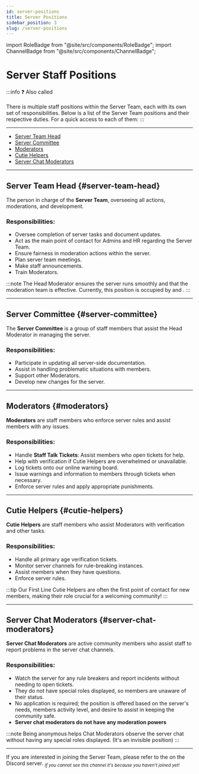 ```yaml
---
id: server-positions
title: Server Positions
sidebar_position: 3
slug: /server-positions
---
```


import RoleBadge from "@site/src/components/RoleBadge";
import ChannelBadge from "@site/src/components/ChannelBadge";

# Server Staff Positions

:::info ❓ Also called <RoleBadge role="The Server Breed" badgeIcon="" /> <br/><br/>
There is multiple staff positions within the Server Team, each with its own set of responsibilities. Below is a list of the Server Team positions and their respective duties.
For a quick access to each of them:
:::

---

- [Server Team Head](#server-team-head)
- [Server Committee](#server-committee)
- [Moderators](#moderators)
- [Cutie Helpers](#cutie-helpers)
- [Server Chat Moderators](#server-chat-moderators)

---

## Server Team Head <RoleBadge role="Head Moderator 🔰" badgeIcon="" color="#db1cb8" /> {#server-team-head}

The person in charge of the **Server Team**, overseeing all actions, moderations, and development.

<h3> Responsibilities: </h3>

- Oversee completion of server tasks and document updates.
- Act as the main point of contact for Admins and HR regarding the Server Team.
- Ensure fairness in moderation actions within the server.
- Plan server team meetings.
- Make staff announcements.
- Train Moderators.

:::note
The Head Moderator ensures the server runs smoothly and that the moderation team is effective.
Currently, this position is occupied by <RoleBadge role="Solii" color="#00B9ff" badgeIcon="" /> and <RoleBadge role="cdkinetic" color="#00B9ff" badgeIcon="" />.
:::

---

## Server Committee <RoleBadge role="Server Committee" badgeIcon="server_committee_role_icon.webp" color="#db1cb8" /> {#server-committee}

The **Server Committee** is a group of staff members that assist the Head Moderator in managing the server.

<h3> Responsibilities: </h3>

- Participate in updating all server-side documentation.
- Assist in handling problematic situations with members.
- Support other Moderators.
- Develop new changes for the server.

---

## Moderators <RoleBadge role="Moderator" badgeIcon="moderator_role_icon.png" color="#e68027" /> {#moderators}

**Moderators** are staff members who enforce server rules and assist members with any issues.

<h3> Responsibilities: </h3>

- Handle **Staff Talk Tickets**: Assist members who open tickets for help.
- Help with verification if Cutie Helpers are overwhelmed or unavailable.
- Log tickets onto our online warning board.
- Issue warnings and information to members through tickets when necessary.
- Enforce server rules and apply appropriate punishments.

---

## Cutie Helpers <RoleBadge role="Cutie Helper" badgeIcon="cutie_helper_role_icon.png" color="#38c8e8" /> {#cutie-helpers}

**Cutie Helpers** are staff members who assist Moderators with verification and other tasks.

<h3> Responsibilities: </h3>

- Handle all primary age verification tickets.
- Monitor server channels for rule-breaking instances.
- Assist members when they have questions.
- Enforce server rules.

:::tip Our First Line
Cutie Helpers are often the first point of contact for new members, making their role crucial for a welcoming community!
:::

---

## Server Chat Moderators {#server-chat-moderators}

**Server Chat Moderators** are active community members who assist staff to report problems in the server chat channels.

<h3> Responsibilities: </h3>

- Watch the server for any rule breakers and report incidents without needing to open tickets.
- They do not have special roles displayed, so members are unaware of their status.
- No application is required; the position is offered based on the server's needs, members activity level, and desire to assist in keeping the community safe.
- **Server chat moderators do not have any moderation powers**

:::note
Being anonymous helps Chat Moderators observe the server chat without having any special roles displayed. (It's an invisible position)
:::

---

If you are interested in joining the Server Team, please refer to the <ChannelBadge label="✨𝘚taff-𝘈pplications" link="https://discord.com/channels/734595073920204940/979983964813021205" /> on the Discord server.
<sub> _If you cannot see this channel it's because you haven't joined yet!_ </sub>
